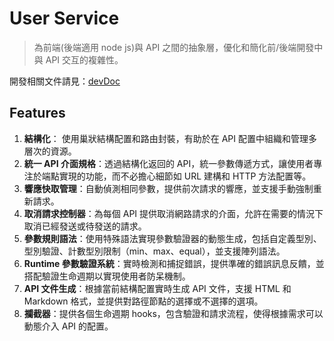 # User Service

> 為前端(後端適用 node js)與 API 之間的抽象層，優化和簡化前/後端開發中與 API 交互的複雜性。

開發相關文件請見：[devDoc](./docs/dev-docs/README.md)

## Features

1. **結構化**： 使用巢狀結構配置和路由封裝，有助於在 API 配置中組織和管理多層次的資源。
1. **統一 API 介面規格**：透過結構化返回的 API，統一參數傳遞方式，讓使用者專注於端點實現的功能，而不必擔心細節如 URL 建構和 HTTP 方法配置等。
1. **響應快取管理**：自動偵測相同參數，提供前次請求的響應，並支援手動強制重新請求。
1. **取消請求控制器**：為每個 API 提供取消網路請求的介面，允許在需要的情況下取消已經發送或待發送的請求。
1. **參數規則語法**：使用特殊語法實現參數驗證器的動態生成，包括自定義型別、型別驗證、計數型別限制（min、max、equal），並支援陣列語法。
1. **Runtime 參數驗證系統**：實時檢測和捕捉錯誤，提供準確的錯誤訊息反饋，並搭配驗證生命週期以實現使用者防呆機制。
1. **API 文件生成**：根據當前結構配置實時生成 API 文件，支援 HTML 和 Markdown 格式，並提供對路徑節點的選擇或不選擇的選項。
1. **攔截器**：提供各個生命週期 hooks，包含驗證和請求流程，使得根據需求可以動態介入 API 的配置。

